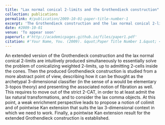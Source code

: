 ```yaml
---
title: "Lax normal conical 2-limits and the Grothendieck construction"
collection: publications
permalink: #/publication/2009-10-01-paper-title-number-1
excerpt: 'The Grothendieck construction and the lax normal conical 2-limits are intuitively produced simultaneously to essentially solve the problem of conicalizing weighted 2-limits. Then an extended version of the Grothendieck construction is studied from an abstract point of view, using the lax normal 2-limits. In particular a pointwise Kax extension result is established.'
date: #2009-10-01
venue: 'To appear soon'
paperurl: #'http://academicpages.github.io/files/paper1.pdf'
citation: #'Your Name, You. (2009). &quot;Paper Title Number 1.&quot; <i>Journal 1</i>. 1(1).'
---
```

An extended version of the Grothendieck construction and the lax normal conical 2-limits are intuitively produced simultaneously to essentially solve the problem of conicalizing weighted 2-limits, up to admitting 2-cells inside the cones. Then the produced Grothendieck construction is studied from a more abstract point of view, describing how it can be thought as the archetypal 3-dimensional classifier (in the sense of a would be elementary 3-topos theory) and presenting the associated notion of fibration as well. This requires to move out of the strict 2-CAT, in order to at least admit the lax natural transformations, and to consider the lax comma objects. At this point, a weak enrichment perspective leads to propose a notion of colimit and of pointwise Kan extension that suits the lax 3-dimensional context in which we need to work. Finally, a pointwise Kan extension result for the extended Grothendieck construction is established.
